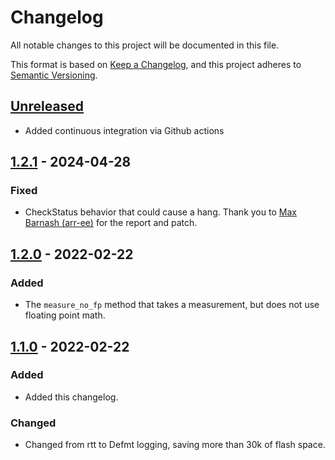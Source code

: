 # Changelog

All notable changes to this project will be documented in this file.

This format is based on [Keep a Changelog](https://keepachangelog.com/en/1.0.0),
and this project adheres to [Semantic Versioning](https://semver.org/spec/v2.0.0.html).


## [Unreleased]

* Added continuous integration via Github actions


## [1.2.1] - 2024-04-28

### Fixed

* CheckStatus behavior that could cause a hang. Thank you to [Max Barnash
  (arr-ee)](https://github.com/arr-ee) for the report and patch.


## [1.2.0] - 2022-02-22

### Added

* The `measure_no_fp` method that takes a measurement, but does not use
  floating point math.


## [1.1.0] - 2022-02-22

### Added

* Added this changelog.


### Changed

* Changed from rtt to Defmt logging, saving more than 30k of flash space.


[Unreleased]: https://github.com/anglerud/aht20-driver/compare/v1.2.1...HEAD
[1.2.1]: https://github.com/anglerud/aht20-driver/compare/v1.2.0...v1.2.1
[1.2.0]: https://github.com/anglerud/aht20-driver/compare/v1.1.0...v1.2.0
[1.1.0]: https://github.com/anglerud/aht20-driver/compare/v1.0.0...v1.1.0
